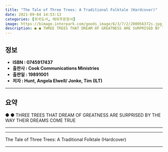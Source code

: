 ```yaml
---
title: "The Tale of Three Trees: A Traditional Folktale (Hardcover)"
date: 2021-09-04 14:53:13
categories: [외국도서, 해외주문원서]
image: https://bimage.interpark.com/goods_image/6/3/7/2/200056372s.jpg
description: ● ● THREE TREES THAT DREAM OF GREATNESS ARE SURPRISED BY THE WAY THEIR DREAMS COME TRUE
---
```


## **정보**

- **ISBN : 0745917437**
- **출판사 : Cook Communications Ministries**
- **출판일 : 19891001**
- **저자 : Hunt, Angela Elwell/ Jonke, Tim (ILT)**

------



## **요약**

●  ●  THREE TREES THAT DREAM OF GREATNESS ARE SURPRISED BY THE WAY THEIR DREAMS COME TRUE

------



------


The Tale of Three Trees: A Traditional Folktale (Hardcover) 

------


